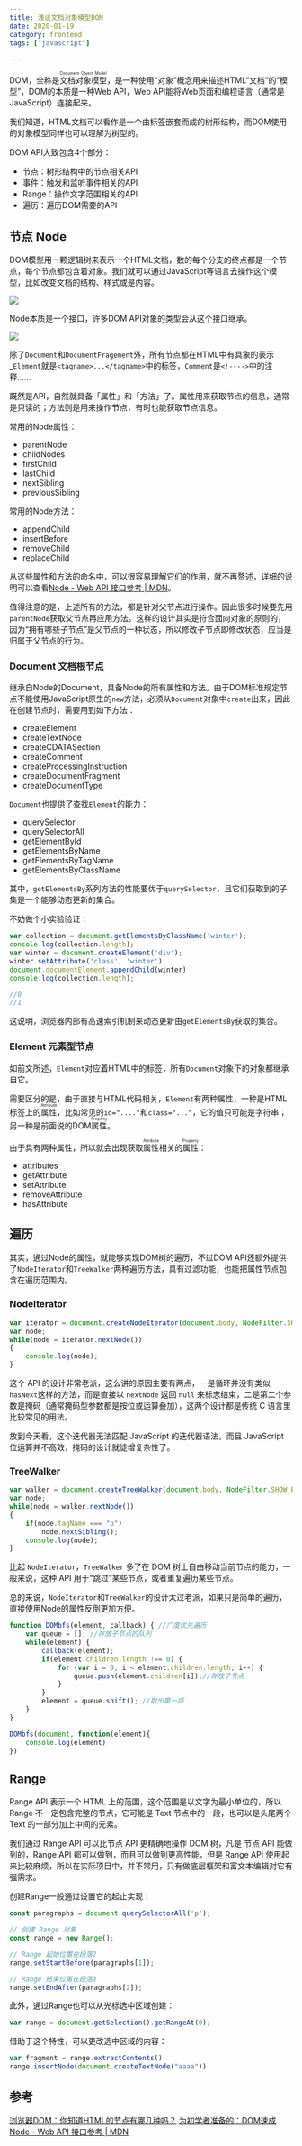 ```yaml
---
title: 浅谈文档对象模型DOM
date: 2020-01-19
category: frontend
tags: ["javascript"]

---
```


DOM，全称是<ruby>文档对象模型<rt>Document Object Model</rt></ruby>，是一种使用“对象”概念用来描述HTML“文档”的“模型”，DOM的本质是一种Web API，Web API能将Web页面和编程语言（通常是JavaScript）连接起来。

我们知道，HTML文档可以看作是一个由标签嵌套而成的树形结构，而DOM使用的对象模型同样也可以理解为树型的。

DOM API大致包含4个部分：
* 节点：树形结构中的节点相关API
* 事件：触发和监听事件相关的API
* Range：操作文字范围相关的API
* 遍历：遍历DOM需要的API

## 节点 Node

DOM模型用一颗逻辑树来表示一个HTML文档，数的每个分支的终点都是一个节点，每个节点都包含着对象。我们就可以通过JavaScript等语言去操作这个模型，比如改变文档的结构、样式或是内容。

![](https://pic.rhinoc.top/mweb/15794245689937.jpg)

Node本质是一个接口，许多DOM API对象的类型会从这个接口继承。

![](https://pic.rhinoc.top/mweb/15794265648446.jpg)

除了`Document`和`DocumentFragement`外，所有节点都在HTML中有具象的表示_`Element`就是`<tagname>...</tagname>`中的标签，`Comment`是`<!---->`中的注释……

既然是API，自然就具备「属性」和「方法」了。属性用来获取节点的信息，通常是只读的；方法则是用来操作节点，有时也能获取节点信息。

常用的Node属性：
* parentNode
* childNodes
* firstChild
* lastChild
* nextSibling
* previousSibling

常用的Node方法：
* appendChild
* insertBefore
* removeChild
* replaceChild

从这些属性和方法的命名中，可以很容易理解它们的作用，就不再赘述，详细的说明可以查看[Node - Web API 接口参考 | MDN](https://developer.mozilla.org/zh-CN/docs/Web/API/Node)。

值得注意的是，上述所有的方法，都是针对父节点进行操作。因此很多时候要先用`parentNode`获取父节点再应用方法。这样的设计其实是符合面向对象的原则的，因为“拥有哪些子节点”是父节点的一种状态，所以修改子节点即修改状态，应当是归属于父节点的行为。

### Document 文档根节点

继承自Node的Document，具备Node的所有属性和方法。由于DOM标准规定节点不能使用JavaScript原生的`new`方法，必须从`Document`对象中`create`出来，因此在创建节点时，需要用到如下方法：
* createElement
* createTextNode
* createCDATASection
* createComment
* createProcessingInstruction
* createDocumentFragment
* createDocumentType

`Document`也提供了查找`Element`的能力：
* querySelector
* querySelectorAll
* getElementById
* getElementsByName
* getElementsByTagName
* getElementsByClassName

其中，`getElementsBy`系列方法的性能要优于`querySelector`，且它们获取到的子集是一个能够动态更新的集合。

不妨做个小实验验证：
```js
var collection = document.getElementsByClassName('winter');
console.log(collection.length);
var winter = document.createElement('div');
winter.setAttribute('class', 'winter')
document.documentElement.appendChild(winter)
console.log(collection.length);

//0
//1
```

这说明，浏览器内部有高速索引机制来动态更新由`getElementsBy`获取的集合。

### Element 元素型节点

如前文所述，`Element`对应着HTML中的标签，所有`Document`对象下的对象都继承自它。

需要区分的是，由于直接与HTML代码相关，`Element`有两种属性，一种是HTML标签上的<ruby>属性<rt>Attribute</rt></ruby>，比如常见的`id="...."`和`class="..."`，它的值只可能是字符串；另一种是前面说的DOM<ruby>属性<rt>Property</rt></ruby>。

由于具有两种属性，所以就会出现获取<ruby>属性<rt>Attribute</rt></ruby>相关的<ruby>属性<rt>Property</rt></ruby>：
* attributes
* getAttribute
* setAttribute
* removeAttribute
* hasAttribute

## 遍历

其实，通过Node的属性，就能够实现DOM树的遍历，不过DOM API还额外提供了`NodeIterator`和`TreeWalker`两种遍历方法，具有过滤功能，也能把属性节点包含在遍历范围内。

### NodeIterator

```js
var iterator = document.createNodeIterator(document.body, NodeFilter.SHOW_TEXT | NodeFilter.SHOW_COMMENT, null, false);
var node;
while(node = iterator.nextNode())
{
    console.log(node);
}
```

这个 API 的设计非常老派，这么讲的原因主要有两点，一是循环并没有类似`hasNext`这样的方法，而是直接以 `nextNode` 返回 `null` 来标志结束，二是第二个参数是掩码（通常掩码型参数都是按位或运算叠加），这两个设计都是传统 C 语言里比较常见的用法。

放到今天看，这个迭代器无法匹配 JavaScript 的迭代器语法，而且 JavaScript 位运算并不高效，掩码的设计就徒增复杂性了。

### TreeWalker

```js
var walker = document.createTreeWalker(document.body, NodeFilter.SHOW_ELEMENT, null, false)
var node;
while(node = walker.nextNode())
{
    if(node.tagName === "p")
        node.nextSibling();
    console.log(node);
}
```

比起 `NodeIterator`，`TreeWalker` 多了在 DOM 树上自由移动当前节点的能力，一般来说，这种 API 用于“跳过”某些节点，或者重复遍历某些节点。

总的来说，`NodeIterator`和`TreeWalker`的设计太过老派，如果只是简单的遍历，直接使用Node的属性反倒更加方便。

```js
function DOMbfs(element, callback) { //广度优先遍历
    var queue = []; //存放子节点的队列
    while(element) {
        callback(element);
        if(element.children.length !== 0) {
            for (var i = 0; i < element.children.length; i++) {
                queue.push(element.children[i]);//存放子节点
            }
        }
        element = queue.shift(); //取出第一项
    }
}

DOMbfs(document, function(element){
    console.log(element)
})
```

## Range

Range API 表示一个 HTML 上的范围，这个范围是以文字为最小单位的，所以 Range 不一定包含完整的节点，它可能是 Text 节点中的一段，也可以是头尾两个 Text 的一部分加上中间的元素。

我们通过 Range API 可以比节点 API 更精确地操作 DOM 树，凡是 节点 API 能做到的，Range API 都可以做到，而且可以做到更高性能，但是 Range API 使用起来比较麻烦，所以在实际项目中，并不常用，只有做底层框架和富文本编辑对它有强需求。

创建Range一般通过设置它的起止实现：

```js
const paragraphs = document.querySelectorAll('p');

// 创建 Range 对象
const range = new Range();

// Range 起始位置在段落2
range.setStartBefore(paragraphs[1]);

// Range 结束位置在段落3
range.setEndAfter(paragraphs[2]);
```

此外，通过Range也可以从光标选中区域创建：

```js
var range = document.getSelection().getRangeAt(0);
```

借助于这个特性，可以更改选中区域的内容：

```js
var fragment = range.extractContents()
range.insertNode(document.createTextNode("aaaa"))
```

## 参考
[浏览器DOM：你知道HTML的节点有哪几种吗？](https://time.geekbang.org/column/article/85031)
[为初学者准备的：DOM速成](https://www.bilibili.com/video/av37783418)
[Node - Web API 接口参考 | MDN](https://developer.mozilla.org/zh-CN/docs/Web/API/Node)
